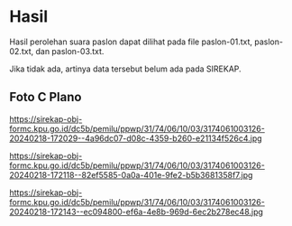 # Hasil

Hasil perolehan suara paslon dapat dilihat pada file paslon-01.txt, paslon-02.txt, dan paslon-03.txt.

Jika tidak ada, artinya data tersebut belum ada pada SIREKAP.

## Foto C Plano

https://sirekap-obj-formc.kpu.go.id/dc5b/pemilu/ppwp/31/74/06/10/03/3174061003126-20240218-172029--4a96dc07-d08c-4359-b260-e21134f526c4.jpg

https://sirekap-obj-formc.kpu.go.id/dc5b/pemilu/ppwp/31/74/06/10/03/3174061003126-20240218-172118--82ef5585-0a0a-401e-9fe2-b5b3681358f7.jpg

https://sirekap-obj-formc.kpu.go.id/dc5b/pemilu/ppwp/31/74/06/10/03/3174061003126-20240218-172143--ec094800-ef6a-4e8b-969d-6ec2b278ec48.jpg
